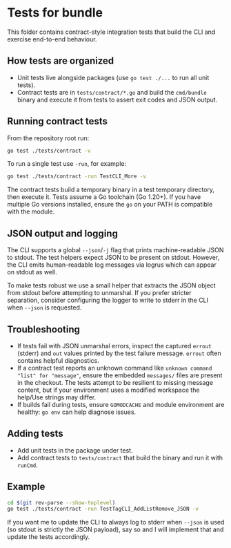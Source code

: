 # Tests for bundle

This folder contains contract-style integration tests that build the CLI and exercise end-to-end behaviour.

## How tests are organized

- Unit tests live alongside packages (use `go test ./...` to run all unit tests).
- Contract tests are in `tests/contract/*.go` and build the `cmd/bundle` binary and execute it from tests to assert exit codes and JSON output.

## Running contract tests

From the repository root run:

```bash
go test ./tests/contract -v
```

To run a single test use `-run`, for example:

```bash
go test ./tests/contract -run TestCLI_More -v
```

The contract tests build a temporary binary in a test temporary directory, then execute it. Tests assume a Go toolchain (Go 1.20+). If you have multiple Go versions installed, ensure the `go` on your PATH is compatible with the module.

## JSON output and logging

The CLI supports a global `--json`/`-j` flag that prints machine-readable JSON to stdout. The test helpers expect JSON to be present on stdout. However, the CLI emits human-readable log messages via logrus which can appear on stdout as well.

To make tests robust we use a small helper that extracts the JSON object from stdout before attempting to unmarshal. If you prefer stricter separation, consider configuring the logger to write to stderr in the CLI when `--json` is requested.

## Troubleshooting

- If tests fail with JSON unmarshal errors, inspect the captured `errout` (stderr) and `out` values printed by the test failure message. `errout` often contains helpful diagnostics.
- If a contract test reports an unknown command like `unknown command "list" for "message"`, ensure the embedded `messages/` files are present in the checkout. The tests attempt to be resilient to missing message content, but if your environment uses a modified workspace the help/Use strings may differ.
- If builds fail during tests, ensure `GOMODCACHE` and module environment are healthy: `go env` can help diagnose issues.

## Adding tests

- Add unit tests in the package under test.
- Add contract tests to `tests/contract` that build the binary and run it with `runCmd`.

## Example

```bash
cd $(git rev-parse --show-toplevel)
go test ./tests/contract -run TestTagCLI_AddListRemove_JSON -v
```

If you want me to update the CLI to always log to stderr when `--json` is used (so stdout is strictly the JSON payload), say so and I will implement that and update the tests accordingly.
